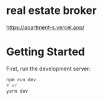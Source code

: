 
# real estate broker
https://apartment-s.vercel.app/

# Getting Started

First, run the development server:

```bash
npm run dev
# or
yarn dev

